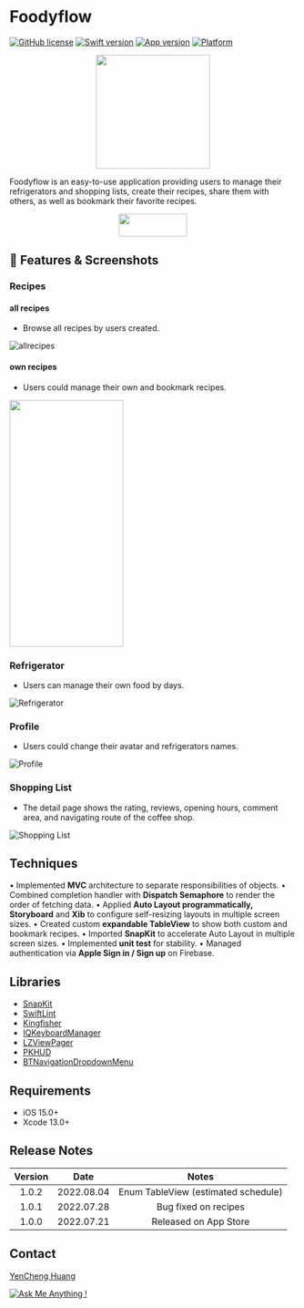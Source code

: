 # Foodyflow 

[![GitHub license](https://img.shields.io/github/license/Naereen/StrapDown.js.svg)](https://github.com/Naereen/StrapDown.js/blob/master/LICENSE)
[![Swift version](https://img.shields.io/badge/Swift-5.0-orange)](https://developer.apple.com/swift/)
[![App version](https://img.shields.io/badge/version-1.0.0-blue)](https://apple.co/3xVk2Aj)
[![Platform](https://img.shields.io/badge/platform-iOS-lightgrey)](https://www.apple.com/tw/ios/ios-15/)

<p align="center">
  <img width="200" height="200" src="https://imgur.com/HoysHgq.png">
</p>

Foodyflow is an easy-to-use application providing users to manage their refrigerators and shopping lists, create their recipes, share them with others, as well as bookmark their favorite recipes.


<p align= "center">
<a href="https://apps.apple.com/jp/app/%E9%A3%9F%E5%85%89/id1630662293?l=en"><img src="https://user-images.githubusercontent.com/77667003/170689371-cf5b869d-5748-4683-b336-96010464b568.png" width="120" height="40" border="0"></a>
</p>


 
## :strawberry: Features & Screenshots


### Recipes
#### all recipes 
- Browse all recipes by users created.

![allrecipes](https://github.com/bernardpg/Foodyflow/blob/main/Screenshots/RecipePage.png)




#### own recipes 
- Users could manage their own and bookmark recipes. 
<img src="https://github.com/bernardpg/Foodyflow/blob/main/Screenshots/MyOwnRecipe.gif" width = "200" height = "433"/>

### Refrigerator
- Users can manage their own food by days.

![Refrigerator](https://github.com/bernardpg/Foodyflow/blob/main/Screenshots/RefrigeAdd.png)

### Profile 
- Users could change their avatar and refrigerators names.

![Profile](https://github.com/bernardpg/Foodyflow/blob/main/Screenshots/PersonalPage.gif)


### Shopping List
- The detail page shows the rating, reviews, opening hours, comment area, and navigating route of the coffee shop.

![Shopping List](https://github.com/bernardpg/Foodyflow/blob/main/Screenshots/shoplistAdd.png)






## Techniques

• Implemented **MVC** architecture to separate responsibilities of objects.
• Combined completion handler with **Dispatch Semaphore**
to render the order of fetching data.
• Applied **Auto Layout programmatically, Storyboard** and
**Xib** to configure self-resizing layouts in multiple screen sizes.
• Created custom **expandable TableView** to show both custom and
bookmark recipes.
• Imported **SnapKit** to accelerate Auto Layout in multiple screen sizes.
• Implemented **unit test** for stability.
• Managed authentication via **Apple Sign in / Sign up** on Firebase.

## Libraries
- [SnapKit](https://github.com/SnapKit/SnapKit)
- [SwiftLint](https://github.com/realm/SwiftLint)
- [Kingfisher](https://github.com/onevcat/Kingfisher)
- [IQKeyboardManager](https://github.com/hackiftekhar/IQKeyboardManager)
- [LZViewPager](https://github.com/ladmini/LZViewPager)
- [PKHUD](https://github.com/pkluz/PKHUD)
- [BTNavigationDropdownMenu](https://github.com/PhamBaTho/BTNavigationDropdownMenu)

## Requirements
- iOS 15.0+
- Xcode 13.0+

## Release Notes

| Version | Date | Notes |
|:-------------:|:-------------:|:-------------:|
| 1.0.2 | 2022.08.04 | Enum TableView (estimated schedule) |
| 1.0.1 | 2022.07.28 | Bug fixed on recipes |
| 1.0.0 | 2022.07.21 | Released on App Store |

## Contact

[YenCheng Huang](mailto:pghuang720@gmail.com)

[![Ask Me Anything !](https://img.shields.io/badge/Ask%20me-anything-1abc9c.svg)](https://GitHub.com/Naereen/ama)


